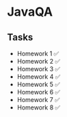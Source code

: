 # JavaQA
## Tasks
* Homework 1 ✅
* Homework 2 ✅
* Homework 3 ✅
* Homework 4 ✅
* Homework 5 ✅
* Homework 6 ✅
* Homework 7 ✅
* Homework 8 ✅
